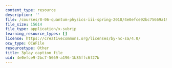 ```yaml
---
content_type: resource
description: ''
file: /courses/8-06-quantum-physics-iii-spring-2018/4e0efce92bc75669a1961b85ffc6f27b_GZzrMyY01tE.vtt
file_size: 15614
file_type: application/x-subrip
learning_resource_types: []
license: https://creativecommons.org/licenses/by-nc-sa/4.0/
ocw_type: OCWFile
resourcetype: Other
title: 3play caption file
uid: 4e0efce9-2bc7-5669-a196-1b85ffc6f27b
---
```

